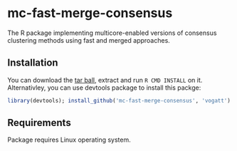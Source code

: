 mc-fast-merge-consensus
=======================

The R package implementing multicore-enabled versions of consensus clustering methods using fast and merged approaches.

## Installation


You can download the [tar ball](https://github.com/vogatt/mc-fast-merge-consensus/tarball/master), extract and run `R CMD INSTALL` on it.
Alternativley, you can use devtools package to install this packge:

```r
library(devtools); install_github('mc-fast-merge-consensus', 'vogatt')
```

## Requirements
Package requires Linux operating system.
